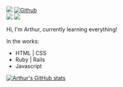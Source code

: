 ![](https://visitor-badge.laobi.icu/badge?page_id=arthurfincham.arthurfincham)
[![Github](https://img.shields.io/github/followers/arthurfincham?label=Follow&style=social)](https://github.com/arthurfincham)
<br>
<img src="{https://img.shields.io/badge/Stack_Overflow-FE7A16?style=for-the-badge&logo=stack-overflow&logoColor=white}" />
<img src="{https://img.shields.io/badge/Adobe%20XD-FF61F6?style=for-the-badge&logo=Adobe%20XD&logoColor=white}" />


Hi, I'm Arthur, currently learning everything!

In the works:
<ul>
  <li>HTML | CSS</li>
  <li>Ruby | Rails</li>
  <li>Javascript</li>
</ul>

[![Arthur's GitHub stats](https://github-readme-stats.vercel.app/api?username=arthurfincham&show_icons=true)](https://github.com/anuraghazra/github-readme-stats)

